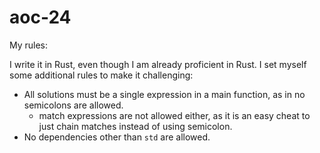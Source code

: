 # aoc-24

My rules:

I write it in Rust, even though I am already proficient in Rust. I set myself some additional rules to make it challenging:

- All solutions must be a single expression in a main function, as in no semicolons are allowed.
  - match expressions are not allowed either, as it is an easy cheat to just chain matches instead of using semicolon.
- No dependencies other than `std` are allowed.
